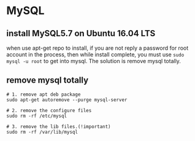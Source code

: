 # MySQL
## install MySQL5.7 on Ubuntu 16.04 LTS
when use apt-get repo to install, if you are not reply a password for root account in the process, then while install complete, you must use `sudo mysql -u root` to get into mysql. The solution is remove mysql totally.

## remove mysql totally
```shell
# 1. remove apt deb package
sudo apt-get autoremove --purge mysql-server

# 2. remove the configure files
sudo rm -rf /etc/mysql

# 3. remove the lib files.(!important)
sudo rm -rf /var/lib/mysql
```
